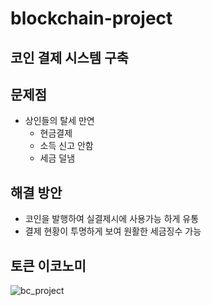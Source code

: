
# blockchain-project


## 코인 결제 시스템 구축



## 문제점

- 상인들의 탈세 만연
	- 현금결제
	- 소득 신고 안함
	- 세금 덜냄

## 해결 방안
- 코인을 발행하여 실결제시에 사용가능 하게 유통
- 결제 현황이 투명하게 보여 원활한 세금징수 가능



##  토큰 이코노미

 ![bc_project](https://user-images.githubusercontent.com/46768760/51299554-3afd9c00-1a6c-11e9-9410-717de7cb7d55.png)
